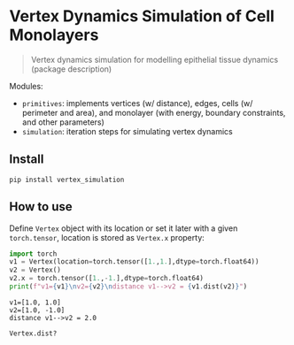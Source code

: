<!--

#################################################
### THIS FILE WAS AUTOGENERATED! DO NOT EDIT! ###
#################################################
# file to edit: nbs/index.ipynb
# command to build the docs after a change: nbdev_build_docs

-->

# Vertex Dynamics Simulation of Cell Monolayers

> Vertex dynamics simulation for modelling epithelial tissue dynamics (package description)


Modules:
- `primitives`: implements vertices (w/ distance), edges, cells (w/ perimeter and area), and monolayer (with energy, boundary constraints, and other parameters)
- `simulation`: iteration steps for simulating vertex dynamics

## Install

`pip install vertex_simulation`

## How to use

Define `Vertex` object with its location or set it later with a given `torch.tensor`, location is stored as `Vertex.x` property:
<div class="codecell" markdown="1">
<div class="input_area" markdown="1">

```python
import torch
v1 = Vertex(location=torch.tensor([1.,1.],dtype=torch.float64))
v2 = Vertex()
v2.x = torch.tensor([1.,-1.],dtype=torch.float64)
print(f"v1={v1}\nv2={v2}\ndistance v1-->v2 = {v1.dist(v2)}")
```

</div>
<div class="output_area" markdown="1">

    v1=[1.0, 1.0]
    v2=[1.0, -1.0]
    distance v1-->v2 = 2.0


</div>

</div>
<div class="codecell" markdown="1">
<div class="input_area" markdown="1">

```python
Vertex.dist?
```

</div>

</div>
